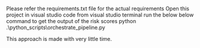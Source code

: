 Please refer the requirements.txt file for the actual requirements
Open this project in visual studio code
from visual studio terminal run the below below command to get the output of the risk scores
python .\python_scripts\orchestrate_pipeline.py

This approach is made with very little time.